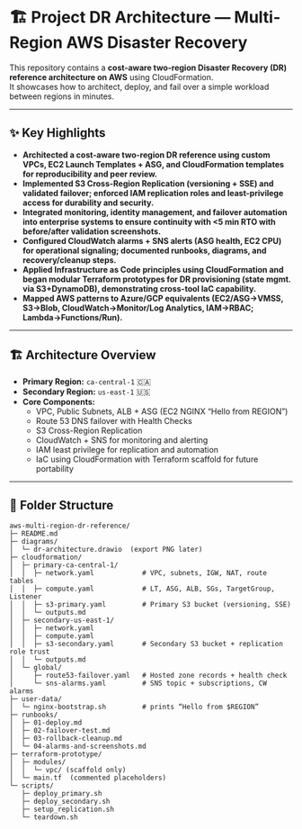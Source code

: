 # 🏗️ Project DR Architecture — Multi-Region AWS Disaster Recovery 

This repository contains a **cost-aware two-region Disaster Recovery (DR) reference architecture on AWS** using CloudFormation.  
It showcases how to architect, deploy, and fail over a simple workload between regions in minutes.

---

## ✨ Key Highlights 

- **Architected a cost-aware two-region DR reference using custom VPCs, EC2 Launch Templates + ASG, and CloudFormation templates for reproducibility and peer review.**  
- **Implemented S3 Cross-Region Replication (versioning + SSE) and validated failover; enforced IAM replication roles and least-privilege access for durability and security.**  
- **Integrated monitoring, identity management, and failover automation into enterprise systems to ensure continuity with <5 min RTO with before/after validation screenshots.**  
- **Configured CloudWatch alarms + SNS alerts (ASG health, EC2 CPU) for operational signaling; documented runbooks, diagrams, and recovery/cleanup steps.**  
- **Applied Infrastructure as Code principles using CloudFormation and began modular Terraform prototypes for DR provisioning (state mgmt. via S3+DynamoDB), demonstrating cross-tool IaC capability.**  
- **Mapped AWS patterns to Azure/GCP equivalents (EC2/ASG→VMSS, S3→Blob, CloudWatch→Monitor/Log Analytics, IAM→RBAC; Lambda→Functions/Run).**

---

## 🏗️ Architecture Overview

- **Primary Region:** `ca-central-1` 🇨🇦  
- **Secondary Region:** `us-east-1` 🇺🇸  
- **Core Components:**
  - VPC, Public Subnets, ALB + ASG (EC2 NGINX “Hello from REGION”)
  - Route 53 DNS failover with Health Checks
  - S3 Cross-Region Replication
  - CloudWatch + SNS for monitoring and alerting
  - IAM least privilege for replication and automation
  - IaC using CloudFormation with Terraform scaffold for future portability

---

## 📂 Folder Structure
```
aws-multi-region-dr-reference/
├─ README.md
├─ diagrams/
│  └─ dr-architecture.drawio  (export PNG later)
├─ cloudformation/
│  ├─ primary-ca-central-1/
│  │  ├─ network.yaml            # VPC, subnets, IGW, NAT, route tables
│  │  ├─ compute.yaml            # LT, ASG, ALB, SGs, TargetGroup, Listener
│  │  ├─ s3-primary.yaml         # Primary S3 bucket (versioning, SSE)
│  │  └─ outputs.md
│  ├─ secondary-us-east-1/
│  │  ├─ network.yaml
│  │  ├─ compute.yaml
│  │  ├─ s3-secondary.yaml       # Secondary S3 bucket + replication role trust
│  │  └─ outputs.md
│  └─ global/
│     ├─ route53-failover.yaml   # Hosted zone records + health check
│     └─ sns-alarms.yaml         # SNS topic + subscriptions, CW alarms
├─ user-data/
│  └─ nginx-bootstrap.sh         # prints “Hello from $REGION”
├─ runbooks/
│  ├─ 01-deploy.md
│  ├─ 02-failover-test.md
│  ├─ 03-rollback-cleanup.md
│  └─ 04-alarms-and-screenshots.md
├─ terraform-prototype/
│  ├─ modules/
│  │  └─ vpc/ (scaffold only)
│  └─ main.tf  (commented placeholders)
└─ scripts/
   ├─ deploy_primary.sh
   ├─ deploy_secondary.sh
   ├─ setup_replication.sh
   └─ teardown.sh

